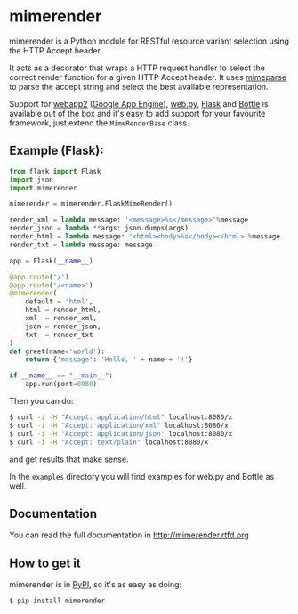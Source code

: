 # mimerender

mimerender is a Python module for RESTful resource variant selection using the HTTP Accept header

It acts as a decorator that wraps a HTTP request handler to select the correct render function for a given HTTP Accept header. It uses [mimeparse](http://code.google.com/p/mimeparse) to parse the accept string and select the best available representation.

Support for [webapp2](http://webapp-improved.appspot.com/) ([Google App Engine](https://developers.google.com/appengine/)), [web.py](http://webpy.org), [Flask](http://flask.pocoo.org) and [Bottle](http://bottlepy.org) is available out of the box and it's easy to add support for your favourite framework, just extend the `MimeRenderBase` class.

## Example (Flask):

```python
from flask import Flask
import json
import mimerender

mimerender = mimerender.FlaskMimeRender()

render_xml = lambda message: '<message>%s</message>'%message
render_json = lambda **args: json.dumps(args)
render_html = lambda message: '<html><body>%s</body></html>'%message
render_txt = lambda message: message

app = Flask(__name__)

@app.route('/')
@app.route('/<name>')
@mimerender(
    default = 'html',
    html = render_html,
    xml  = render_xml,
    json = render_json,
    txt  = render_txt
)
def greet(name='world'):
    return {'message': 'Hello, ' + name + '!'}

if __name__ == "__main__":
    app.run(port=8080)
```

Then you can do:

```sh
$ curl -i -H "Accept: application/html" localhost:8080/x
$ curl -i -H "Accept: application/xml" localhost:8080/x
$ curl -i -H "Accept: application/json" localhost:8080/x
$ curl -i -H "Accept: text/plain" localhost:8080/x
```

and get results that make sense.

In the `examples` directory you will find examples for web.py and Bottle as well.

## Documentation

You can read the full documentation in http://mimerender.rtfd.org

## How to get it

mimerender is in [PyPI](http://pypi.python.org/pypi/mimerender), so it's as easy as doing:

```sh
$ pip install mimerender
```
